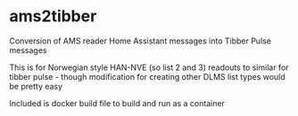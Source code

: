 # ams2tibber
Conversion of AMS reader Home Assistant messages into Tibber Pulse messages

This is for Norwegian style HAN-NVE (so list 2 and 3) readouts to similar for tibber pulse - though modification for creating other DLMS list types would be pretty easy

Included is docker build file to build and run as a container
